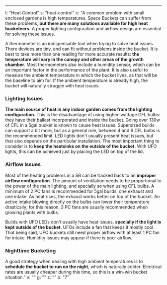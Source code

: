 ---
t: "Heat Control"
s: "heat-control"
c: "A common problem with small enclosed gardens is high temperatures. Space Buckets can suffer from these problems, <strong>but there are many solutions available for high heat bucketeers.</strong> A proper lighting configuration and airflow design are essential for solving these issues.

A thermometer is an indispensable tool when trying to solve heat issues. There devices are tiny, and can fit without problems inside the bucket. It is best to take more than one reading for more accurate results: <strong>the temperature will vary in the canopy and other areas of the growth chamber</strong>. Most thermometers also include a humidity sensor, which can be an important factor in the performance of the plant. It is also useful to measure the ambient temperature in which the bucket lives, as that will be the baseline to aim for. If the ambient temperature is already high, the bucket will naturally struggle with heat issues.

<h3>Lighting Issues</h3>
<strong>The main source of heat in any indoor garden comes from the lighting configuration.</strong> This is the disadvantage of using higher-wattage CFL bulbs: they have their ballast incorporated and inside the bucket. Going over 130w of CFL in a 5gal bucket is known to cause heat issues. Supersized builds can support a bit more, but as a general rule, between 4 and 6 CFL bulbs is the recommended limit. LED lights don't usually present heat issues, but that also depends on the particular installation. The most important thing to consider is to <strong>keep the heatsinks on the outside of the bucket.</strong> With UFO lights, this can be achieved just by placing the LED on top of the lid.

<h3>Airflow Issues</h3>
Most of the heating problems in a SB can be tracked back to an <strong>improper airflow configuration</strong>. The amount of ventilation needs to be proportional to the power of the main lighting, and specially so when using CFL bulbs. A minimum of 2 PC fans is recommended for 5gal builds, one exhaust and one intake. As heat rises, the exhaust works better on top of the bucket. An active intake blowing directly on the bulbs can lower their temperature drastically; for this reason, 3 PC fans are usually recommended when growing plants with bulbs.

Builds with UFO LEDs don't usually have heat issues, <strong>specially if the light is kept outside of the bucket</strong>. UFOs include a fan that keeps it mostly cool. That being said, UFO buckets still need proper airflow with at least 1 PC fan for intake. Humidity issues may appear if there is poor airflow.

<h3>Nighttime Bucketing</h3>
A good strategy when dealing with high ambient temperatures is to <strong>schedule the bucket to run on the night</strong>, which is naturally colder. Electrical rates are usually cheaper during this time, so this is a win-win bucket situation."
v: ""
g: ""
z: ""
o: "7"